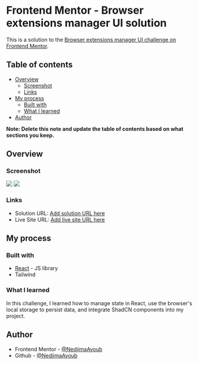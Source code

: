 # Frontend Mentor - Browser extensions manager UI solution

This is a solution to the [Browser extensions manager UI challenge on Frontend Mentor](https://www.frontendmentor.io/challenges/browser-extension-manager-ui-yNZnOfsMAp).

## Table of contents

- [Overview](#overview)
  - [Screenshot](#screenshot)
  - [Links](#links)
- [My process](#my-process)
  - [Built with](#built-with)
  - [What I learned](#what-i-learned)
- [Author](#author)

**Note: Delete this note and update the table of contents based on what sections you keep.**

## Overview

### Screenshot

![](./screenshot.png)
![](./screenshot-light.png)

### Links

- Solution URL: [Add solution URL here](https://your-solution-url.com)
- Live Site URL: [Add live site URL here](https://extention-view-ui-react.vercel.app/)

## My process

### Built with

- [React](https://reactjs.org/) - JS library
- Tailwind

### What I learned

In this challenge, I learned how to manage state in React, use the browser's local storage to persist data, and integrate ShadCN components into my project.

## Author

- Frontend Mentor - [@NedjimaAyoub](https://www.frontendmentor.io/profile/Mohammed-Nedjima)
- Github - [@NedjimaAyoub](https://github.com/Mohammed-Nedjima)
